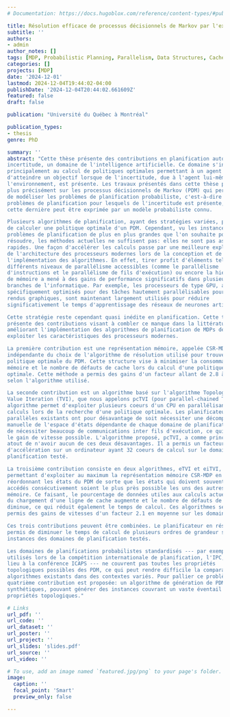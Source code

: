 ```yaml
---
# Documentation: https://docs.hugoblox.com/reference/content-types/#publications

title: Résolution efficace de processus décisionnels de Markov par l'exploitation d'approches structurelles et algorithmiques tirant parti de l'architecture moderne des ordinateurs
subtitle: ''
authors:
- admin
author_notes: []
tags: [MDP, Probabilistic Planning, Parallelism, Data Structures, Cache Memory, Algorithms, Benchmarks]
categories: []
projects: [MDP]
date: '2024-12-01'
lastmod: 2024-12-04T19:44:02-04:00
publishDate: '2024-12-04T20:44:02.661609Z'
featured: false
draft: false

publication: "Université du Québec à Montréal"

publication_types:
- thesis
genre: PhD

summary: ''
abstract: "Cette thèse présente des contributions en planification automatique sous
incertitude, un domaine de l'intelligence artificielle. Ce domaine s'intéresse
principalement au calcul de politiques optimales permettant à un agent
d'atteindre un objectif lorsque de l'incertitude, due à l'agent lui-même ou à
l'environnement, est présente. Les travaux présentés dans cette thèse portent
plus précisément sur les processus décisionnels de Markov (PDM) qui permettent
de modéliser les problèmes de planification probabiliste, c'est-à-dire les
problèmes de planification pour lesquels de l'incertitude est présente, mais que
cette dernière peut être exprimée par un modèle probabiliste connu.

Plusieurs algorithmes de planification, ayant des stratégies variées, permettent
de calculer une politique optimale d'un PDM. Cependant, vu les instances de
problèmes de planification de plus en plus grandes que l'on souhaite pouvoir
résoudre, les méthodes actuelles ne suffisent pas: elles ne sont pas assez
rapides. Une façon d'accélérer les calculs passe par une meilleure exploitation
de l'architecture des processeurs modernes lors de la conception et de
l'implémentation des algorithmes. En effet, tirer profit d'éléments tels que les
différents niveaux de parallélisme accessibles (comme le parallélisme
d'instructions et le parallélisme de fils d'exécution) ou encore la hiérarchie
de mémoire a mené à des gains de performance significatifs dans plusieurs
branches de l'informatique. Par exemple, les processeurs de type GPU, autrefois
spécifiquement optimisés pour des tâches hautement parallélisables pour des
rendus graphiques, sont maintenant largement utilisés pour réduire
significativement le temps d'apprentissage des réseaux de neurones artificiels.

Cette stratégie reste cependant quasi inédite en planification. Cette thèse
présente des contributions visant à combler ce manque dans la littérature en
améliorant l'implémentation des algorithmes de planification de MDPs de sorte à
exploiter les caractéristiques des processeurs modernes.

La première contribution est une représentation mémoire, appelée CSR-MDP,
indépendante du choix de l'algorithme de résolution utilisé pour trouver la
politique optimale du PDM. Cette structure vise à minimiser la consommation en
mémoire et le nombre de défauts de cache lors du calcul d'une politique
optimale. Cette méthode a permis des gains d'un facteur allant de 2.8 à 8.6,
selon l'algorithme utilisé.

La seconde contribution est un algorithme basé sur l'algorithme Topological
Value Iteration (TVI), que nous appelons pcTVI (pour parallel-chained TVI). Cet
algorithme permet d'exploiter plusieurs coeurs d'un CPU en parallélisant les
calculs lors de la recherche d'une politique optimale. Les planificateurs
parallèles existants ont pour désavantage de soit nécessiter une décomposition
manuelle de l'espace d'états dépendante de chaque domaine de planification, ou
de nécessiter beaucoup de communications inter fils d'exécution, ce qui réduit
le gain de vitesse possible. L'algorithme proposé, pcTVI, a comme principal
atout de n'avoir aucun de ces deux désavantages. Il a permis un facteur $20$
d'accélération sur un ordinateur ayant 32 coeurs de calcul sur le domaine de
planification testé.

La troisième contribution consiste en deux algorithmes, eTVI et eiTVI,
permettant d'exploiter au maximum la représentation mémoire CSR-MDP en
réordonnant les états du PDM de sorte que les états qui doivent souvent être
accédés consécutivement soient le plus près possible les uns des autres en
mémoire. Ce faisant, le pourcentage de données utiles aux calculs actuels lors
du chargement d'une ligne de cache augmente et le nombre de défauts de cache
diminue, ce qui réduit également le temps de calcul. Ces algorithmes seuls ont
permis des gains de vitesses d'un facteur 2.1 en moyenne sur les domaines testés.

Ces trois contributions peuvent être combinées. Le planificateur en résultant a
permis de diminuer le temps de calcul de plusieurs ordres de grandeur sur les
instances des domaines de planification testés.

Les domaines de planifications probabilistes standardisés --- par exemple, ceux
utilisés lors de la compétition internationale de planification, l'IPC, ayant
lieu à la conférence ICAPS --- ne couvrent pas toutes les propriétés
topologiques possibles des PDM, ce qui peut rendre difficile la comparaison des
algorithmes existants dans des contextes variés. Pour pallier ce problème, une
quatrième contribution est proposée: un algorithme de génération de PDM
synthétiques, pouvant générer des instances couvrant un vaste éventail de
propriétés topologiques."

# Links
url_pdf: ''
url_code: ''
url_dataset: ''
url_poster: ''
url_project: ''
url_slides: 'slides.pdf'
url_source: ''
url_video: ''

# To use, add an image named `featured.jpg/png` to your page's folder.
image:
  caption: ''
  focal_point: 'Smart'
  preview_only: false

---
```

